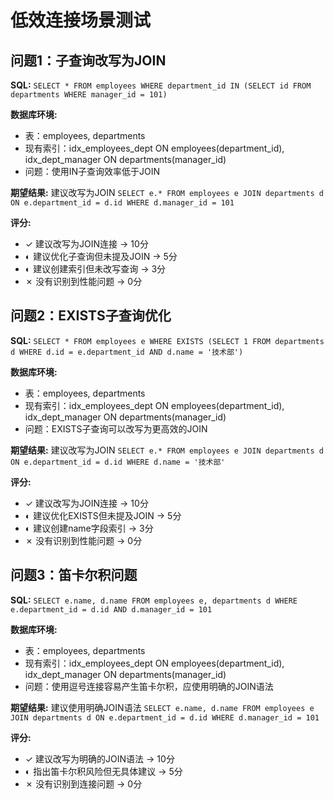 # 低效连接场景测试

## 问题1：子查询改写为JOIN

**SQL:** `SELECT * FROM employees WHERE department_id IN (SELECT id FROM departments WHERE manager_id = 101)`

**数据库环境:** 
- 表：employees, departments
- 现有索引：idx_employees_dept ON employees(department_id), idx_dept_manager ON departments(manager_id)
- 问题：使用IN子查询效率低于JOIN

**期望结果:** 建议改写为JOIN `SELECT e.* FROM employees e JOIN departments d ON e.department_id = d.id WHERE d.manager_id = 101`

**评分:** 
- ✓ 建议改写为JOIN连接 → 10分
- ◐ 建议优化子查询但未提及JOIN → 5分
- ◐ 建议创建索引但未改写查询 → 3分
- ✗ 没有识别到性能问题 → 0分

## 问题2：EXISTS子查询优化

**SQL:** `SELECT * FROM employees e WHERE EXISTS (SELECT 1 FROM departments d WHERE d.id = e.department_id AND d.name = '技术部')`

**数据库环境:** 
- 表：employees, departments
- 现有索引：idx_employees_dept ON employees(department_id), idx_dept_manager ON departments(manager_id)
- 问题：EXISTS子查询可以改写为更高效的JOIN

**期望结果:** 建议改写为JOIN `SELECT e.* FROM employees e JOIN departments d ON e.department_id = d.id WHERE d.name = '技术部'`

**评分:** 
- ✓ 建议改写为JOIN连接 → 10分
- ◐ 建议优化EXISTS但未提及JOIN → 5分
- ◐ 建议创建name字段索引 → 3分
- ✗ 没有识别到性能问题 → 0分

## 问题3：笛卡尔积问题

**SQL:** `SELECT e.name, d.name FROM employees e, departments d WHERE e.department_id = d.id AND d.manager_id = 101`

**数据库环境:** 
- 表：employees, departments
- 现有索引：idx_employees_dept ON employees(department_id), idx_dept_manager ON departments(manager_id)
- 问题：使用逗号连接容易产生笛卡尔积，应使用明确的JOIN语法

**期望结果:** 建议使用明确JOIN语法 `SELECT e.name, d.name FROM employees e JOIN departments d ON e.department_id = d.id WHERE d.manager_id = 101`

**评分:** 
- ✓ 建议改写为明确的JOIN语法 → 10分
- ◐ 指出笛卡尔积风险但无具体建议 → 5分
- ✗ 没有识别到连接问题 → 0分
